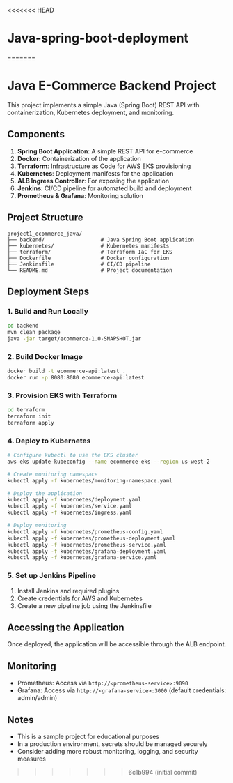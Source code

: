 <<<<<<< HEAD
# Java-spring-boot-deployment
=======
# Java E-Commerce Backend Project

This project implements a simple Java (Spring Boot) REST API with containerization, Kubernetes deployment, and monitoring.

## Components

1. **Spring Boot Application**: A simple REST API for e-commerce
2. **Docker**: Containerization of the application
3. **Terraform**: Infrastructure as Code for AWS EKS provisioning
4. **Kubernetes**: Deployment manifests for the application
5. **ALB Ingress Controller**: For exposing the application
6. **Jenkins**: CI/CD pipeline for automated build and deployment
7. **Prometheus & Grafana**: Monitoring solution

## Project Structure

```
project1_ecommerce_java/
├── backend/                  # Java Spring Boot application
├── kubernetes/               # Kubernetes manifests
├── terraform/                # Terraform IaC for EKS
├── Dockerfile                # Docker configuration
├── Jenkinsfile               # CI/CD pipeline
└── README.md                 # Project documentation
```

## Deployment Steps

### 1. Build and Run Locally

```bash
cd backend
mvn clean package
java -jar target/ecommerce-1.0-SNAPSHOT.jar
```

### 2. Build Docker Image

```bash
docker build -t ecommerce-api:latest .
docker run -p 8080:8080 ecommerce-api:latest
```

### 3. Provision EKS with Terraform

```bash
cd terraform
terraform init
terraform apply
```

### 4. Deploy to Kubernetes

```bash
# Configure kubectl to use the EKS cluster
aws eks update-kubeconfig --name ecommerce-eks --region us-west-2

# Create monitoring namespace
kubectl apply -f kubernetes/monitoring-namespace.yaml

# Deploy the application
kubectl apply -f kubernetes/deployment.yaml
kubectl apply -f kubernetes/service.yaml
kubectl apply -f kubernetes/ingress.yaml

# Deploy monitoring
kubectl apply -f kubernetes/prometheus-config.yaml
kubectl apply -f kubernetes/prometheus-deployment.yaml
kubectl apply -f kubernetes/prometheus-service.yaml
kubectl apply -f kubernetes/grafana-deployment.yaml
kubectl apply -f kubernetes/grafana-service.yaml
```

### 5. Set up Jenkins Pipeline

1. Install Jenkins and required plugins
2. Create credentials for AWS and Kubernetes
3. Create a new pipeline job using the Jenkinsfile

## Accessing the Application

Once deployed, the application will be accessible through the ALB endpoint.

## Monitoring

- Prometheus: Access via `http://<prometheus-service>:9090`
- Grafana: Access via `http://<grafana-service>:3000` (default credentials: admin/admin)

## Notes

- This is a sample project for educational purposes
- In a production environment, secrets should be managed securely
- Consider adding more robust monitoring, logging, and security measures
>>>>>>> 6c1b994 (initial commit)
